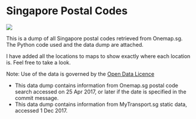 # Singapore Postal Codes

<p align="left">
  <img src="https://docs.onemap.sg/maps/images/new-onemap-logo_150x150.png" />
</p>

This is a dump of all Singapore postal codes retrieved from Onemap.sg.\
The Python code used and the data dump are attached.

I have added all the locations to maps to show exactly where each location is. Feel free to take a look.

Note: Use of the data is governed by the [Open Data Licence](https://www.onemap.sg/legal/opendatalicence.html)
- This data dump contains information from Onemap.sg postal code search accessed on 25 Apr 2017, or later
 if the date is specified in the commit message.
- This data dump contains information from MyTransport.sg static data, accessed 1 Dec 2017.

